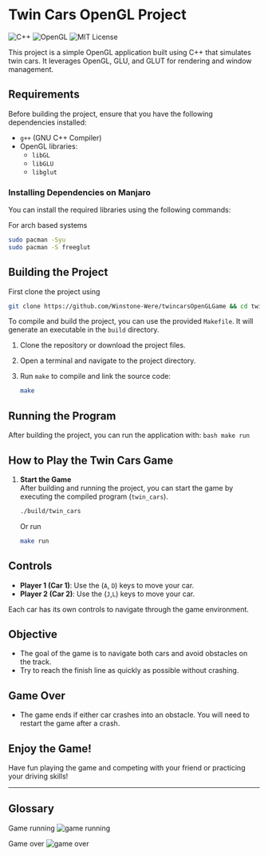 # Twin Cars OpenGL Project
![C++](https://img.shields.io/badge/C%2B%2B-00599C?logo=c%2B%2B&logoColor=white)
![OpenGL](https://img.shields.io/badge/OpenGL-239120?logo=opengl&logoColor=white)
![MIT License](https://img.shields.io/badge/License-MIT-green.svg)

This project is a simple OpenGL application built using C++ that simulates twin cars. It leverages OpenGL, GLU, and GLUT for rendering and window management.

## Requirements

Before building the project, ensure that you have the following dependencies installed:

- `g++` (GNU C++ Compiler)
- OpenGL libraries:
  - `libGL`
  - `libGLU`
  - `libglut`

### Installing Dependencies on Manjaro

You can install the required libraries using the following commands:

For arch based systems

```bash
sudo pacman -Syu
sudo pacman -S freeglut
``` 

## Building the Project
First clone the project using 
```bash
git clone https://github.com/Winstone-Were/twincarsOpenGLGame && cd twincarsOpenGLGame
```

To compile and build the project, you can use the provided `Makefile`. It will generate an executable in the `build` directory.

1. Clone the repository or download the project files.

2. Open a terminal and navigate to the project directory.

3. Run `make` to compile and link the source code:

   ```bash
   make
    ```

## Running the Program
After building the project, you can run the application with:
    ```bash
    make run
    ```

## How to Play the Twin Cars Game

1. **Start the Game**  
   After building and running the project, you can start the game by executing the compiled program (`twin_cars`).

   ```bash
   ./build/twin_cars
    ```

    Or run

    ```bash
    make run
    ```

## Controls

- **Player 1 (Car 1)**: Use the (`A`, `D`) keys to move your car.
- **Player 2 (Car 2)**: Use the (`J`,`L`)  keys to move your car.

Each car has its own controls to navigate through the game environment.

## Objective

- The goal of the game is to navigate both cars and avoid obstacles on the track.
- Try to reach the finish line as quickly as possible without crashing.

## Game Over

- The game ends if either car crashes into an obstacle. You will need to restart the game after a crash.

## Enjoy the Game!

Have fun playing the game and competing with your friend or practicing your driving skills!

---
## Glossary

Game running
![game running](screenshots/gamerunning.png)

Game over
![game over](screenshots/gameover.png)